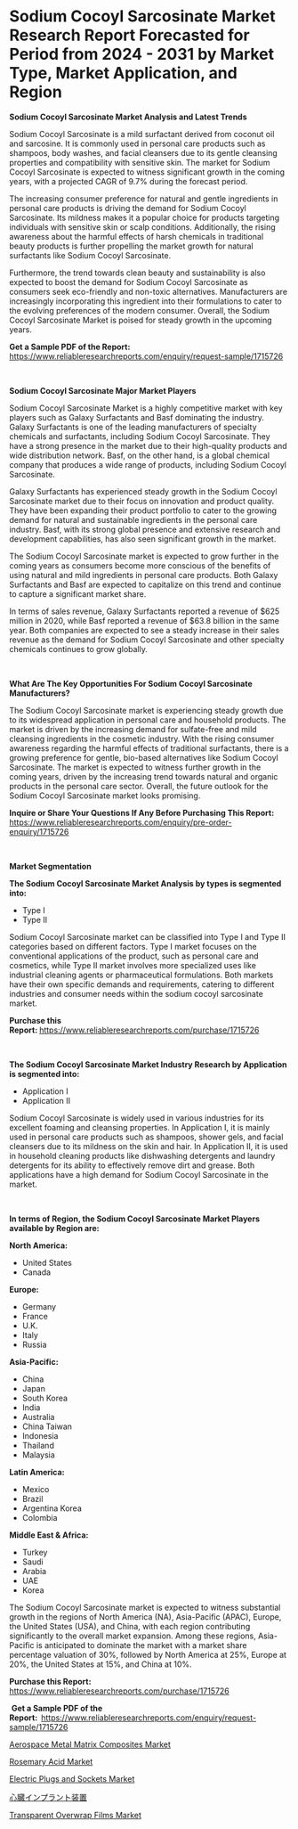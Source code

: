 <p><h1>Sodium Cocoyl Sarcosinate Market Research Report Forecasted for Period from 2024 -  2031 by Market Type, Market Application, and Region</h1></p><p><strong>Sodium Cocoyl Sarcosinate Market Analysis and Latest Trends</strong></p>
<p><p>Sodium Cocoyl Sarcosinate is a mild surfactant derived from coconut oil and sarcosine. It is commonly used in personal care products such as shampoos, body washes, and facial cleansers due to its gentle cleansing properties and compatibility with sensitive skin. The market for Sodium Cocoyl Sarcosinate is expected to witness significant growth in the coming years, with a projected CAGR of 9.7% during the forecast period.</p><p>The increasing consumer preference for natural and gentle ingredients in personal care products is driving the demand for Sodium Cocoyl Sarcosinate. Its mildness makes it a popular choice for products targeting individuals with sensitive skin or scalp conditions. Additionally, the rising awareness about the harmful effects of harsh chemicals in traditional beauty products is further propelling the market growth for natural surfactants like Sodium Cocoyl Sarcosinate.</p><p>Furthermore, the trend towards clean beauty and sustainability is also expected to boost the demand for Sodium Cocoyl Sarcosinate as consumers seek eco-friendly and non-toxic alternatives. Manufacturers are increasingly incorporating this ingredient into their formulations to cater to the evolving preferences of the modern consumer. Overall, the Sodium Cocoyl Sarcosinate Market is poised for steady growth in the upcoming years.</p></p>
<p><strong>Get a Sample PDF of the Report:&nbsp;</strong> <a href="https://www.reliableresearchreports.com/enquiry/request-sample/1715726">https://www.reliableresearchreports.com/enquiry/request-sample/1715726</a></p>
<p>&nbsp;</p>
<p><strong>Sodium Cocoyl Sarcosinate Major Market Players</strong></p>
<p><p>Sodium Cocoyl Sarcosinate Market is a highly competitive market with key players such as Galaxy Surfactants and Basf dominating the industry. Galaxy Surfactants is one of the leading manufacturers of specialty chemicals and surfactants, including Sodium Cocoyl Sarcosinate. They have a strong presence in the market due to their high-quality products and wide distribution network. Basf, on the other hand, is a global chemical company that produces a wide range of products, including Sodium Cocoyl Sarcosinate.</p><p>Galaxy Surfactants has experienced steady growth in the Sodium Cocoyl Sarcosinate market due to their focus on innovation and product quality. They have been expanding their product portfolio to cater to the growing demand for natural and sustainable ingredients in the personal care industry. Basf, with its strong global presence and extensive research and development capabilities, has also seen significant growth in the market.</p><p>The Sodium Cocoyl Sarcosinate market is expected to grow further in the coming years as consumers become more conscious of the benefits of using natural and mild ingredients in personal care products. Both Galaxy Surfactants and Basf are expected to capitalize on this trend and continue to capture a significant market share.</p><p>In terms of sales revenue, Galaxy Surfactants reported a revenue of $625 million in 2020, while Basf reported a revenue of $63.8 billion in the same year. Both companies are expected to see a steady increase in their sales revenue as the demand for Sodium Cocoyl Sarcosinate and other specialty chemicals continues to grow globally.</p></p>
<p>&nbsp;</p>
<p><strong>What Are The Key Opportunities For Sodium Cocoyl Sarcosinate Manufacturers?</strong></p>
<p><p>The Sodium Cocoyl Sarcosinate market is experiencing steady growth due to its widespread application in personal care and household products. The market is driven by the increasing demand for sulfate-free and mild cleansing ingredients in the cosmetic industry. With the rising consumer awareness regarding the harmful effects of traditional surfactants, there is a growing preference for gentle, bio-based alternatives like Sodium Cocoyl Sarcosinate. The market is expected to witness further growth in the coming years, driven by the increasing trend towards natural and organic products in the personal care sector. Overall, the future outlook for the Sodium Cocoyl Sarcosinate market looks promising.</p></p>
<p><strong>Inquire or Share Your Questions If Any Before Purchasing This Report:</strong> <a href="https://www.reliableresearchreports.com/enquiry/pre-order-enquiry/1715726">https://www.reliableresearchreports.com/enquiry/pre-order-enquiry/1715726</a></p>
<p>&nbsp;</p>
<p><strong>Market Segmentation</strong></p>
<p><strong>The Sodium Cocoyl Sarcosinate Market Analysis by types is segmented into:</strong></p>
<p><ul><li>Type I</li><li>Type II</li></ul></p>
<p><p>Sodium Cocoyl Sarcosinate market can be classified into Type I and Type II categories based on different factors. Type I market focuses on the conventional applications of the product, such as personal care and cosmetics, while Type II market involves more specialized uses like industrial cleaning agents or pharmaceutical formulations. Both markets have their own specific demands and requirements, catering to different industries and consumer needs within the sodium cocoyl sarcosinate market.</p></p>
<p><strong>Purchase this Report:&nbsp;</strong><a href="https://www.reliableresearchreports.com/purchase/1715726">https://www.reliableresearchreports.com/purchase/1715726</a></p>
<p>&nbsp;</p>
<p><strong>The Sodium Cocoyl Sarcosinate Market Industry Research by Application is segmented into:</strong></p>
<p><ul><li>Application I</li><li>Application II</li></ul></p>
<p><p>Sodium Cocoyl Sarcosinate is widely used in various industries for its excellent foaming and cleansing properties. In Application I, it is mainly used in personal care products such as shampoos, shower gels, and facial cleansers due to its mildness on the skin and hair. In Application II, it is used in household cleaning products like dishwashing detergents and laundry detergents for its ability to effectively remove dirt and grease. Both applications have a high demand for Sodium Cocoyl Sarcosinate in the market.</p></p>
<p>&nbsp;</p>
<p><strong>In terms of Region, the Sodium Cocoyl Sarcosinate Market Players available by Region are:</strong></p>
<p>
    <p> <strong> North America: </strong>
        <ul>
            <li>United States</li>
            <li>Canada</li>
        </ul>
        </p> 
    <p> <strong> Europe: </strong>
        <ul>
            <li>Germany</li>
            <li>France</li>
            <li>U.K.</li>
            <li>Italy</li>
            <li>Russia</li>
        </ul>
        </p> 
    <p> <strong> Asia-Pacific: </strong>
        <ul>
            <li>China</li>
            <li>Japan</li>
            <li>South Korea</li>
            <li>India</li>
            <li>Australia</li>
            <li>China Taiwan</li>
            <li>Indonesia</li>
            <li>Thailand</li>
            <li>Malaysia</li>
        </ul>
        </p> 
    <p> <strong> Latin America: </strong>
        <ul>
            <li>Mexico</li>
            <li>Brazil</li>
            <li>Argentina Korea</li>
            <li>Colombia</li>
        </ul>
        </p> 
    <p> <strong> Middle East & Africa: </strong>
        <ul>
            <li>Turkey</li>
            <li>Saudi</li>
            <li>Arabia</li>
            <li>UAE</li>
            <li>Korea</li>
        </ul>
    </p>
    </p>
<p><p>The Sodium Cocoyl Sarcosinate market is expected to witness substantial growth in the regions of North America (NA), Asia-Pacific (APAC), Europe, the United States (USA), and China, with each region contributing significantly to the overall market expansion. Among these regions, Asia-Pacific is anticipated to dominate the market with a market share percentage valuation of 30%, followed by North America at 25%, Europe at 20%, the United States at 15%, and China at 10%.</p></p>
<p><strong>Purchase this Report: </strong><a href="https://www.reliableresearchreports.com/purchase/1715726">https://www.reliableresearchreports.com/purchase/1715726</a></p>
<p>&nbsp;<strong>Get a Sample PDF of the Report:&nbsp;&nbsp;</strong><a href="https://www.reliableresearchreports.com/enquiry/request-sample/1715726">https://www.reliableresearchreports.com/enquiry/request-sample/1715726</a></p>
<p><strong></strong></p>
<p><p><a href="https://fearless-okapi-6c8.notion.site/Aerospace-Metal-Matrix-Composites-Market-Size-Global-Industry-Overview-Market-Segmentation-and-For-9641adc63e3b44d38fde076a032acfb4">Aerospace Metal Matrix Composites Market</a></p><p><a href="https://github.com/provorikovar/Market-Research-Report-List-3/blob/main/rosemary-acid-market.md">Rosemary Acid Market</a></p><p><a href="https://view.publitas.com/reportprime-1/electric-plugs-and-sockets-market-with-the-goal-of-estimating-the-market-size-and-future-growth-potential-of-various-market-segments-based-on-component-applications-end-user-and-region/">Electric Plugs and Sockets Market</a></p><p><a href="https://medium.com/@dioncollins8227/%E5%BF%83%E8%87%93%E3%82%A4%E3%83%B3%E3%83%97%E3%83%A9%E3%83%B3%E3%83%88%E3%83%87%E3%83%90%E3%82%A4%E3%82%B9%E5%B8%82%E5%A0%B4-%E7%AB%B6%E4%BA%89%E5%88%86%E6%9E%90-%E5%B8%82%E5%A0%B4%E5%8B%95%E5%90%91-2031%E5%B9%B4%E3%81%BE%E3%81%A7%E3%81%AE%E4%BA%88%E6%B8%AC-d63f7356e4c2">心臓インプラント装置</a></p><p><a href="https://noble-drawer-34c.notion.site/Transparent-Overwrap-Films-Market-with-the-goal-of-estimating-the-market-size-and-future-growth-pote-bbe8ba7240c941db90ed1739a53d37a0">Transparent Overwrap Films Market</a></p></p>